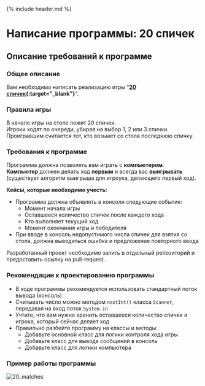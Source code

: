 {% include header.md %}

Написание программы: 20 спичек
=====================

Описание требований к программе
---------------------
### Общее описание
Вам необходимо написать реализацию игры "**[20 спичек](http://www.fortboyard.ru/inter/jeux/batonnets){:target="_blank"}**".

### Правила игры
В начале игры на столе лежит 20 спичек.  
Игроки ходят по очереди, убирая на выбор 1, 2 или 3 спички.  
Проигравшим считается тот, кто возьмет со стола последнюю спичку.

### Требования к программе
Программа должна позволять вам играть с **компьютером**.  
**Компьютер** должен делать ход **первым** и всегда вас **выигрывать** (существует алгоритм выигрыша для игроука, делающего первый ход).  

**Кейсы, которые необходимо учесть:**
+ Программа должна объявлять в консоли следующие события: 
  + Момент начала игры
  + Оставшееся количество спичек после каждого хода
  + Кто выполняет текущий ход 
  + Момент окончания игры и победителя
+ При вводе в консоль недопустимого числа спичек для взятия со стола, должна выводиться ошибка и предложение повторного ввода

Разработанный проект необходимо залить в отдельный репозиторий и предоставить ссылку на pull-request.

### Рекомендации к проектированию программы
+ В ходе программы рекомендуется использовать стандартный поток вывода (консоль)
+ Считывать число можно методом `nextInt()` класса `Scanner`, передавая на вход поток `System.in`
+ Учтите, что вам нужно хранить оставшееся количество спичек и игрока, который сейчас делает ход
+ Правильно разбейте программу на классы и методы:
  + Добавьте основной класс для логики контроля хода игры
  + Добавьте класс для вывода сообщений в консоль
  + Добавьте класс для логики компьютера

### Пример работы программы
![20_matches]({{site.materialsurl}}20_matches/img/out-example.png)